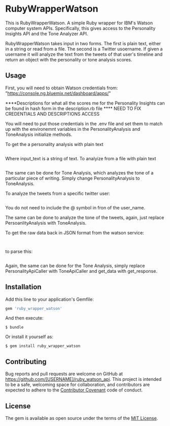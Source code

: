 # RubyWrapperWatson

This is RubyWrapperWatson. A simple Ruby wrapper for IBM's Watson computer system APIs. Specifically, this gives access to the Personality Insights API and the Tone Analyzer API. 

RubyWrapperWatson takes input in two forms. The first is plain text, either in a string or read from a file. The second is a Twitter usoername. If given a username it will analyze the text from the tweets of that user's timeline and return an object with the personality or tone analysis scores. 

## Usage

First, you will need to obtain Watson credentials from: 
"https://console.ng.bluemix.net/dashboard/apps/"

****Descriptions for what all the scores me for the Personality Insights can be found in hash form in the description.rb file **** NEED TO FIX CREDENTIALS AND DESCRIPTIONS ACCESS

You will need to put those credentials in the .env file and set them to match up with the environemnt variables in the PersonalityAnalysis and ToneAnalysis initialize methods. 

To get the a personality analysis with plain text
```analysis = PersonalityAnalysis.create_analysis('input_text')
```

Where input_text is a string of text.
To analyize from a file with plain text
```analysis = PersonalityAnalysis.create_analysis(File.open("file.txt", "r"))
```

The same can be done for Tone Analysis, which analyzes the tone of a particular piece of writing. Simply change PersonalityAnalysis to ToneAnalysis.

To analyze the tweets from a specific twitter user:
```analysis = PersonalityAnalysis.create_twitter_analysis('twitter_user_name')
```
You do not need to include the @ symbol in fron of the user_name.

The same can be done to analyze the tone of the tweets, again, just replace PersoanlityAnalysis with ToneAnalysis. 

To get the raw data back in JSON format from the watson service:
```data = PersonalityApiCaller.new(text_or_file_input)
```
```json_data = data.get_data
```

to parse this:
```parsed = JSON.parse(json_data)
```

Again, the same can be done for the Tone Analysis, simply replace PersonalityApiCaller with ToneApiCaller and get_data with get_response.



## Installation

Add this line to your application's Gemfile:

```ruby
gem 'ruby_wrapper_watson'
```

And then execute:

    $ bundle

Or install it yourself as:

    $ gem install ruby_wrapper_watson


## Contributing

Bug reports and pull requests are welcome on GitHub at https://github.com/[USERNAME]/ruby_watson_api. This project is intended to be a safe, welcoming space for collaboration, and contributors are expected to adhere to the [Contributor Covenant](http://contributor-covenant.org) code of conduct.


## License

The gem is available as open source under the terms of the [MIT License](http://opensource.org/licenses/MIT).


